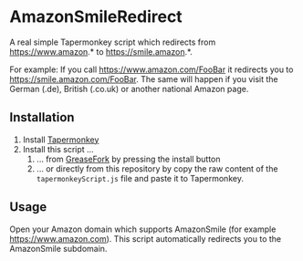 # AmazonSmileRedirect

A real simple Tapermonkey script which redirects from https://www.amazon.* to https://smile.amazon.*.

For example: If you call https://www.amazon.com/FooBar it redirects you to https://smile.amazon.com/FooBar.
The same will happen if you visit the German (.de), British (.co.uk) or another national Amazon page.

## Installation

1. Install [Tapermonkey](https://www.tampermonkey.net/)
2. Install this script ...
   1. ... from [GreaseFork](https://greasyfork.org/en/scripts/429592-amazon-smile-redirect)
      by pressing the install button
   2. ... or directly from this repository by copy the raw content of the
      `tapermonkeyScript.js` file and paste it to Tapermonkey.

## Usage

Open your Amazon domain which supports AmazonSmile (for example https://www.amazon.com).
This script automatically redirects you to the AmazonSmile subdomain.
